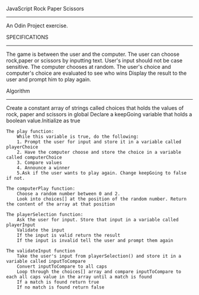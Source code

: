 JavaScript Rock Paper Scissors
******************************

An Odin Project exercise.
            
            
SPECIFICATIONS
**************
The game is between the user and the computer.
The user can choose rock,paper or scissors by inputting text.
User's input should not be case sensitive.
The computer chooses at random.
The user's choice and computer's choice are evaluated to see who wins
Display the result to the user and prompt him to play again.

Algorithm
*********
Create a constant array of strings called choices that holds the values of rock, paper and scissors in global
Declare a keepGoing variable that holds a boolean value.Initialize as true

    The play function:                
        While this variable is true, do the following:
        1. Prompt the user for input and store it in a variable called playerChoice
        2. Have the computer choose and store the choice in a variable called computerChoice
        3. Compare values
        4. Announce a winner
        5.Ask if the user wants to play again. Change keepGoing to false if not.
            
    The computerPlay function:
        Choose a random number between 0 and 2.
        Look into choices[] at the position of the random number. Return the content of the array at that position
            
    The playerSelection function:
        Ask the user for input. Store that input in a variable called playerInput
        Validate the input
        If the input is valid return the result
        If the input is invalid tell the user and prompt them again

    The validateInput function
        Take the user's input from playerSelection() and store it in a variable called inputToCompare
        Convert inputToCompare to all caps
        Loop through the choices[] array and compare inputToCompare to each all caps value in the array until a match is found
        If a match is found return true
        If no match is found return false